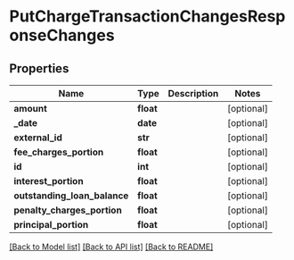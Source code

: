 # PutChargeTransactionChangesResponseChanges

## Properties
Name | Type | Description | Notes
------------ | ------------- | ------------- | -------------
**amount** | **float** |  | [optional] 
**_date** | **date** |  | [optional] 
**external_id** | **str** |  | [optional] 
**fee_charges_portion** | **float** |  | [optional] 
**id** | **int** |  | [optional] 
**interest_portion** | **float** |  | [optional] 
**outstanding_loan_balance** | **float** |  | [optional] 
**penalty_charges_portion** | **float** |  | [optional] 
**principal_portion** | **float** |  | [optional] 

[[Back to Model list]](../README.md#documentation-for-models) [[Back to API list]](../README.md#documentation-for-api-endpoints) [[Back to README]](../README.md)

